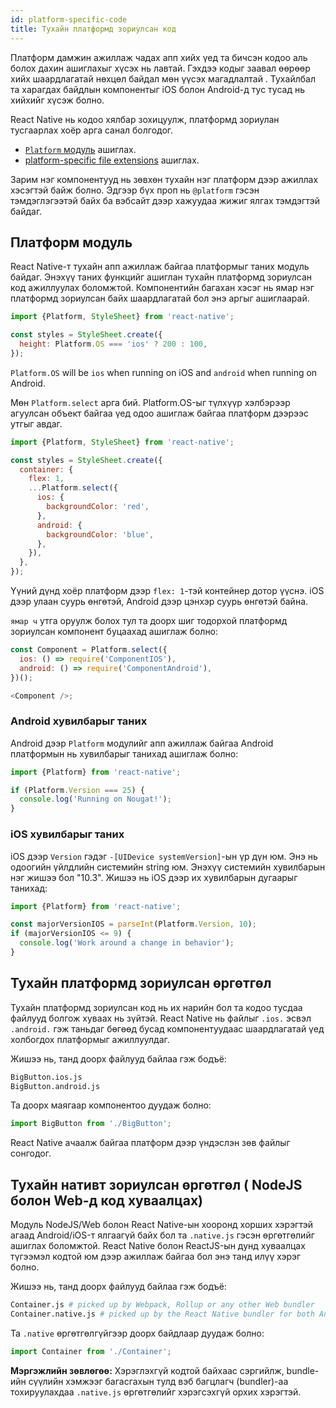 ```yaml
---
id: platform-specific-code
title: Тухайн платформд зориулсан код
---
```


Платформ дамжин ажиллаж чадах апп хийх үед та бичсэн кодоо аль болох дахин ашиглахыг хүсэх нь лавтай. Гэхдээ кодыг заавал өөрөөр хийх шаардлагатай нөхцөл байдал мөн үүсэх магадлалтай . Тухайлбал та харагдах байдлын компонентыг iOS болон Android-д тус тусад нь хийхийг хүсэж болно.

React Native нь кодоо хялбар зохицуулж, платформд зориулан тусгаарлах хоёр арга санал болгодог.

- [`Platform` модуль](platform-specific-code.md#platform-module) ашиглах.
- [platform-specific file extensions](platform-specific-code.md#platform-specific-extensions) ашиглах.

Зарим нэг компонентууд нь зөвхөн тухайн нэг платформ дээр ажиллах хэсэгтэй байж болно. Эдгээр бүх проп нь `@platform` гэсэн тэмдэглэгээтэй байх ба вэбсайт дээр хажуудаа жижиг ялгах тэмдэгтэй байдаг.

## Платформ модуль

React Native-т тухайн апп ажиллаж байгаа платформыг таних модуль байдаг. Энэхүү таних функцийг ашиглан тухайн платформд зориулсан код ажиллуулах боломжтой. Компонентийн багахан хэсэг нь ямар нэг платформд зориулсан байх шаардлагатай бол энэ аргыг ашиглаарай.

```javascript
import {Platform, StyleSheet} from 'react-native';

const styles = StyleSheet.create({
  height: Platform.OS === 'ios' ? 200 : 100,
});
```

`Platform.OS` will be `ios` when running on iOS and `android` when running on Android.

Мөн `Platform.select` арга бий. Platform.OS-ыг түлхүүр хэлбэрээр агуулсан объект байгаа үед одоо ашиглаж байгаа платформ дээрээс утгыг авдаг.

```javascript
import {Platform, StyleSheet} from 'react-native';

const styles = StyleSheet.create({
  container: {
    flex: 1,
    ...Platform.select({
      ios: {
        backgroundColor: 'red',
      },
      android: {
        backgroundColor: 'blue',
      },
    }),
  },
});
```

Үүний дүнд хоёр платформ дээр `flex: 1`-тэй контейнер дотор үүснэ. iOS дээр улаан суурь өнгөтэй, Android дээр цэнхэр суурь өнгөтэй байна.

`ямар ч` утга оруулж болох тул та доорх шиг тодорхой платформд зориулсан компонент буцаахад ашиглаж болно:

```javascript
const Component = Platform.select({
  ios: () => require('ComponentIOS'),
  android: () => require('ComponentAndroid'),
})();

<Component />;
```

### Android хувилбарыг таних

Android дээр `Platform` модулийг апп ажиллаж байгаа Android платформын нь хувилбарыг танихад ашиглаж болно:

```javascript
import {Platform} from 'react-native';

if (Platform.Version === 25) {
  console.log('Running on Nougat!');
}
```

### iOS хувилбарыг таних

iOS дээр `Version` гэдэг `-[UIDevice systemVersion]`-ын үр дүн юм. Энэ нь одоогийн үйлдлийн системийн string юм. Энэхүү системийн хувилбарын нэг жишээ бол "10.3". Жишээ нь iOS дээр их хувилбарын дугаарыг танихад:

```javascript
import {Platform} from 'react-native';

const majorVersionIOS = parseInt(Platform.Version, 10);
if (majorVersionIOS <= 9) {
  console.log('Work around a change in behavior');
}
```

## Тухайн платформд зориулсан өргөтгөл

Тухайн платформд зориулсан код нь их нарийн бол та кодоо тусдаа файлууд болгож хуваах нь зүйтэй. React Native нь файлыг `.ios.` эсвэл `.android.` гэж таньдаг бөгөөд бусад компонентуудаас шаардлагатай үед холбогдох платформыг ажиллуулдаг.

Жишээ нь, танд доорх файлууд байлаа гэж бодъё:

```sh
BigButton.ios.js
BigButton.android.js
```

Та доорх маягаар компонентоо дуудаж болно:

```javascript
import BigButton from './BigButton';
```

React Native ачаалж байгаа платформ дээр үндэслэн зөв файлыг сонгодог.

## Тухайн нативт зориулсан өргөтгөл ( NodeJS болон Web-д код хуваалцах)

Модуль NodeJS/Web болон React Native-ын хооронд хорших хэрэгтэй агаад Android/iOS-т ялгаагүй байх бол та `.native.js` гэсэн өргөтгөлийг ашиглах боломжтой. React Native болон ReactJS-ын дунд хуваалцах түгээмэл кодтой юм дээр ажиллаж байгаа бол энэ танд илүү хэрэг болно.

Жишээ нь, танд доорх файлууд байлаа гэж бодъё:

```sh
Container.js # picked up by Webpack, Rollup or any other Web bundler
Container.native.js # picked up by the React Native bundler for both Android and iOS (Metro)
```

Та `.native` өргөтгөлгүйгээр доорх байдлаар дуудаж болно:

```javascript
import Container from './Container';
```

**Мэргэжлийн зөвлөгөө:** Хэрэглэхгүй кодтой байхаас сэргийлж, bundle-ийн сүүлийн хэмжээг багасгахын тулд вэб багцлагч (bundler)-аа тохируулахдаа `.native.js` өргөтгөлийг хэрэгсэхгүй орхих хэрэгтэй.

